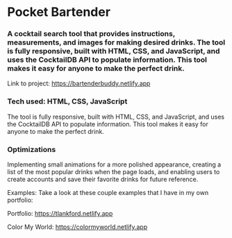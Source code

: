 # Pocket Bartender

### A cocktail search tool that provides instructions, measurements, and images for making desired drinks. The tool is fully responsive, built with HTML, CSS, and JavaScript, and uses the CocktailDB API to populate information. This tool makes it easy for anyone to make the perfect drink.

Link to project: https://bartenderbuddy.netlify.app




### Tech used: HTML, CSS, JavaScript

The tool is fully responsive, built with HTML, CSS, and JavaScript, and uses the CocktailDB API to populate information. This tool makes it easy for anyone to make the perfect drink.

### Optimizations

Implementing small animations for a more polished appearance, creating a list of the most popular drinks when the page loads, and enabling users to create accounts and save their favorite drinks for future reference.

Examples:
Take a look at these couple examples that I have in my own portfolio:

Portfolio: https://tlankford.netlify.app

Color My World: https://colormyworld.netlify.app
